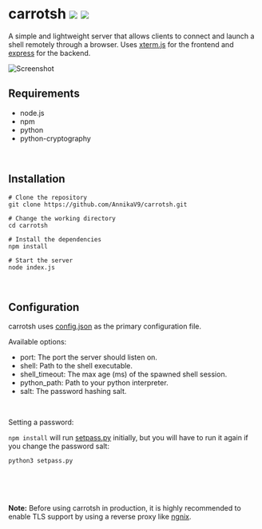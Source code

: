
# carrotsh <a target="_blank" href="https://github.com/AnnikaV9/carrotsh" title="Version"><img src="https://img.shields.io/static/v1?label=Version&message=0.0.1&color=red"></a> <a target="_blank" href="https://github.com/AnnikaV9/carrotsh/blob/master/LICENSE" title="License"><img src="https://img.shields.io/static/v1?label=License&message=The%20Unlicense&color=blue"></a>
A simple and lightweight server that allows clients to connect and launch a shell remotely through a browser. Uses [xterm.js](https://github.com/xtermjs/xterm.js/) for the frontend and [express](https://github.com/expressjs/express) for the backend.


![Screenshot](https://cdn.discordapp.com/attachments/699852562505138236/916156149143842906/record1.gif)
<br />

## Requirements
 - node.js
 - npm
 - python
 - python-cryptography
 
<br />
 
## Installation
```
# Clone the repository
git clone https://github.com/AnnikaV9/carrotsh.git
 
# Change the working directory
cd carrotsh

# Install the dependencies
npm install

# Start the server
node index.js
```

<br />

## Configuration
carrotsh uses [config.json](https://github.com/AnnikaV9/carrotsh/blob/master/config.json) as the primary configuration file.

Available options:
 - port: The port the server should listen on.
 - shell: Path to the shell executable.
 - shell_timeout: The max age (ms) of the spawned shell session.
 - python_path: Path to your python interpreter.
 - salt: The password hashing salt.

<br />

Setting a password:

`npm install` will run [setpass.py](https://github.com/AnnikaV9/carrotsh/blob/master/setpass.py) initially, but you will have to run it again if you change the password salt:
```
python3 setpass.py
```

<br />
<br />
<br />

**Note:** Before using carrotsh in production, it is highly recommended to enable TLS support by using a reverse proxy like [ngnix](https://github.com/nginx/nginx).
